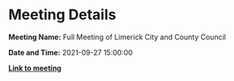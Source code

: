 # Meeting Details

**Meeting Name:** Full Meeting of Limerick City and County Council

**Date and Time:** 2021-09-27 15:00:00

**<a href="https://www.limerick.ie/council/whats-on/full-meeting-limerick-city-and-county-council-44" target="_blank">Link to meeting</a>**
